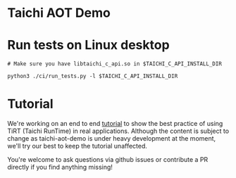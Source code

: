 # Taichi AOT Demo


# Run tests on Linux desktop

```
# Make sure you have libtaichi_c_api.so in $TAICHI_C_API_INSTALL_DIR

python3 ./ci/run_tests.py -l $TAICHI_C_API_INSTALL_DIR
```

# Tutorial

We're working on an end to end [tutorial](./tutorial.md) to show the best practice of using TiRT (Taichi RunTime) in real applications. 
Although the content is subject to change as taichi-aot-demo is under heavy development at the moment, we'll try our best to keep the tutorial unaffected.

You're welcome to ask questions via github issues or contribute a PR directly if you find anything missing!
